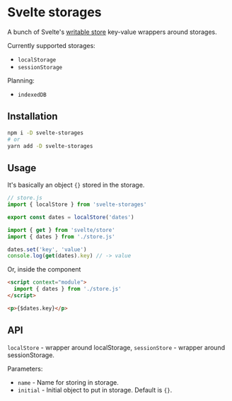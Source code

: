 # Svelte storages

A bunch of Svelte's [writable store](https://svelte.dev/docs#run-time-svelte-store-writable) key-value wrappers around storages.

Currently supported storages:

- `localStorage`
- `sessionStorage`

Planning:

- `indexedDB`

## Installation

```bash
npm i -D svelte-storages
# or
yarn add -D svelte-storages
```

## Usage

It's basically an object `{}` stored in the storage.

```js
// store.js
import { localStore } from 'svelte-storages'

export const dates = localStore('dates')
```

```js
import { get } from 'svelte/store'
import { dates } from './store.js'

dates.set('key', 'value')
console.log(get(dates).key) // -> value
```

Or, inside the component
```html
<script context="module">
  import { dates } from './store.js'
</script>

<p>{$dates.key}</p>
```

## API

`localStore` - wrapper around localStorage, `sessionStore` - wrapper around sessionStorage.

Parameters:

- `name` - Name for storing in storage.
- `initial` - Initial object to put in storage. Default is `{}`.
